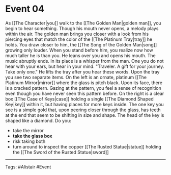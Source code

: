 # Event 04

As [[The Character|you]] walk to the [[The Golden Man|golden man]], you begin to hear something. Though his mouth never opens, a melody plays within the air. The golden man brings you closer with a look from his piercing eyes that match the color of the [[The Platinum Tray|tray]] he holds. You draw closer to him, the [[The Song of the Golden Man|song]] growing only louder. When you stand before him, you realize now how much taller he is than you. He leans over you and opens his mouth. The music abruptly ends. In its place is a whisper from the man. One you do not hear with your ears, but hear in your mind. 
"Traveler. A gift for your journey. Take only one." 
He lifts the tray after you hear these words. Upon the tray you see two separate items. On the left is an ornate, platinum [[The Platinum Mirror|mirror]] where the glass is pitch black. Upon its face, there is a cracked pattern. Gazing at the pattern, you feel a sense of recognition even though you have never seen this pattern before. On the right is a clear box [[The Case of Keys|case]] holding a single [[The Diamond Shaped Key|key]] within it, but having places for more keys inside. The one key you see is a simple gold that, upon peering closer through the glass, has teeth at the end that seem to be shifting in size and shape. The head of the key is shaped like a diamond. Do you:

- take the mirror
- **take the glass box**
- risk taking both
- turn around to inspect the copper [[The Rusted Statue|statue]] holding the [[The Sword of the Rusted Statue|sword]]

---
Tags: #Alistair #Event 